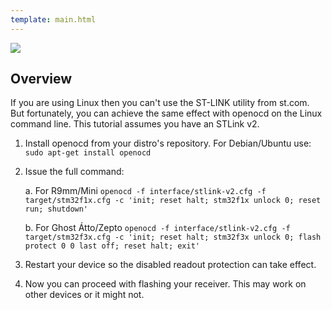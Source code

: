 ```yaml
---
template: main.html
---
```


<img src="https://raw.githubusercontent.com/ExpressLRS/ExpressLRS-Hardware/master/img/software.png">

## Overview

If you are using Linux then you can't use the ST-LINK utility from st.com. But fortunately, you can achieve the same effect with openocd on the Linux command line. This tutorial assumes you have an STLink v2.

1. Install openocd from your distro's repository. For Debian/Ubuntu use: `sudo apt-get install openocd`
2. Issue the full command:

    a. For R9mm/Mini `openocd -f interface/stlink-v2.cfg -f target/stm32f1x.cfg -c 'init; reset halt; stm32f1x unlock 0; reset run; shutdown'`

    b. For Ghost Átto/Zepto `openocd -f interface/stlink-v2.cfg -f target/stm32f3x.cfg -c 'init; reset halt; stm32f3x unlock 0; flash protect 0 0 last off; reset halt; exit'`

3. Restart your device so the disabled readout protection can take effect.
4. Now you can proceed with flashing your receiver. This may work on other devices or it might not.
